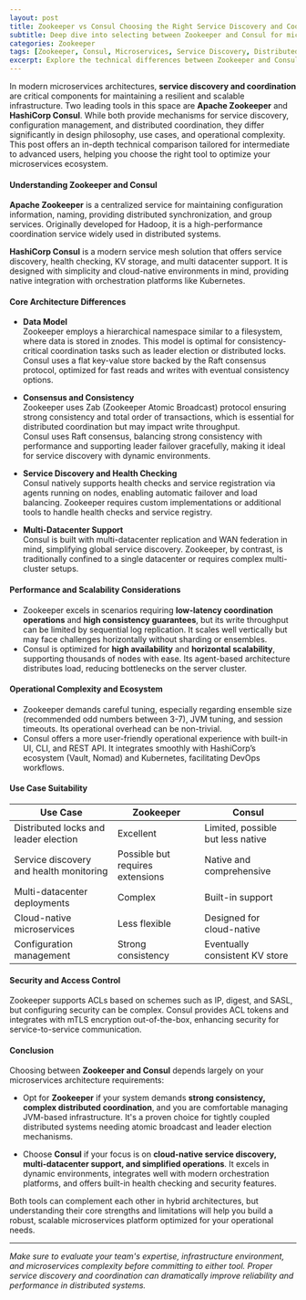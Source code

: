 ```yaml
---
layout: post
title: Zookeeper vs Consul Choosing the Right Service Discovery and Coordination Tool for Microservices
subtitle: Deep dive into selecting between Zookeeper and Consul for microservices service discovery and coordination
categories: Zookeeper
tags: [Zookeeper, Consul, Microservices, Service Discovery, Distributed Systems, Coordination, DevOps, Cloud, Kubernetes]
excerpt: Explore the technical differences between Zookeeper and Consul to determine the best service discovery and coordination tool for your microservices architecture.
---
```

In modern microservices architectures, **service discovery and coordination** are critical components for maintaining a resilient and scalable infrastructure. Two leading tools in this space are **Apache Zookeeper** and **HashiCorp Consul**. While both provide mechanisms for service discovery, configuration management, and distributed coordination, they differ significantly in design philosophy, use cases, and operational complexity. This post offers an in-depth technical comparison tailored for intermediate to advanced users, helping you choose the right tool to optimize your microservices ecosystem.

#### Understanding Zookeeper and Consul

**Apache Zookeeper** is a centralized service for maintaining configuration information, naming, providing distributed synchronization, and group services. Originally developed for Hadoop, it is a high-performance coordination service widely used in distributed systems.

**HashiCorp Consul** is a modern service mesh solution that offers service discovery, health checking, KV storage, and multi datacenter support. It is designed with simplicity and cloud-native environments in mind, providing native integration with orchestration platforms like Kubernetes.

#### Core Architecture Differences

- **Data Model**  
  Zookeeper employs a hierarchical namespace similar to a filesystem, where data is stored in znodes. This model is optimal for consistency-critical coordination tasks such as leader election or distributed locks.  
  Consul uses a flat key-value store backed by the Raft consensus protocol, optimized for fast reads and writes with eventual consistency options.

- **Consensus and Consistency**  
  Zookeeper uses Zab (Zookeeper Atomic Broadcast) protocol ensuring strong consistency and total order of transactions, which is essential for distributed coordination but may impact write throughput.  
  Consul uses Raft consensus, balancing strong consistency with performance and supporting leader failover gracefully, making it ideal for service discovery with dynamic environments.

- **Service Discovery and Health Checking**  
  Consul natively supports health checks and service registration via agents running on nodes, enabling automatic failover and load balancing. Zookeeper requires custom implementations or additional tools to handle health checks and service registry.

- **Multi-Datacenter Support**  
  Consul is built with multi-datacenter replication and WAN federation in mind, simplifying global service discovery. Zookeeper, by contrast, is traditionally confined to a single datacenter or requires complex multi-cluster setups.

#### Performance and Scalability Considerations

- Zookeeper excels in scenarios requiring **low-latency coordination operations** and **high consistency guarantees**, but its write throughput can be limited by sequential log replication. It scales well vertically but may face challenges horizontally without sharding or ensembles.  
- Consul is optimized for **high availability** and **horizontal scalability**, supporting thousands of nodes with ease. Its agent-based architecture distributes load, reducing bottlenecks on the server cluster.

#### Operational Complexity and Ecosystem

- Zookeeper demands careful tuning, especially regarding ensemble size (recommended odd numbers between 3-7), JVM tuning, and session timeouts. Its operational overhead can be non-trivial.  
- Consul offers a more user-friendly operational experience with built-in UI, CLI, and REST API. It integrates smoothly with HashiCorp’s ecosystem (Vault, Nomad) and Kubernetes, facilitating DevOps workflows.

#### Use Case Suitability

| Use Case                                | Zookeeper                          | Consul                              |
|----------------------------------------|----------------------------------|-----------------------------------|
| Distributed locks and leader election  | Excellent                        | Limited, possible but less native |
| Service discovery and health monitoring| Possible but requires extensions | Native and comprehensive          |
| Multi-datacenter deployments            | Complex                          | Built-in support                  |
| Cloud-native microservices              | Less flexible                   | Designed for cloud-native          |
| Configuration management                | Strong consistency              | Eventually consistent KV store     |

#### Security and Access Control

Zookeeper supports ACLs based on schemes such as IP, digest, and SASL, but configuring security can be complex. Consul provides ACL tokens and integrates with mTLS encryption out-of-the-box, enhancing security for service-to-service communication.

#### Conclusion

Choosing between **Zookeeper and Consul** depends largely on your microservices architecture requirements:

- Opt for **Zookeeper** if your system demands **strong consistency, complex distributed coordination**, and you are comfortable managing JVM-based infrastructure. It's a proven choice for tightly coupled distributed systems needing atomic broadcast and leader election mechanisms.

- Choose **Consul** if your focus is on **cloud-native service discovery, multi-datacenter support, and simplified operations**. It excels in dynamic environments, integrates well with modern orchestration platforms, and offers built-in health checking and security features.

Both tools can complement each other in hybrid architectures, but understanding their core strengths and limitations will help you build a robust, scalable microservices platform optimized for your operational needs.

---

*Make sure to evaluate your team's expertise, infrastructure environment, and microservices complexity before committing to either tool. Proper service discovery and coordination can dramatically improve reliability and performance in distributed systems.*
